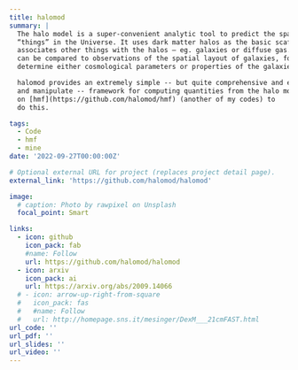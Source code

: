 ```yaml
---
title: halomod
summary: |
  The halo model is a super-convenient analytic tool to predict the spatial distribution of 
  “things” in the Universe. It uses dark matter halos as the basic scaffolding, and then 
  associates other things with the halos — eg. galaxies or diffuse gas. The predictions 
  can be compared to observations of the spatial layout of galaxies, for example, to 
  determine either cosmological parameters or properties of the galaxies themselves.

  halomod provides an extremely simple -- but quite comprehensive and easy to extend
  and manipulate -- framework for computing quantities from the halo model. It builds
  on [hmf](https://github.com/halomod/hmf) (another of my codes) to 
  do this.

tags:
  - Code
  - hmf
  - mine
date: '2022-09-27T00:00:00Z'

# Optional external URL for project (replaces project detail page).
external_link: 'https://github.com/halomod/halomod'

image:
  # caption: Photo by rawpixel on Unsplash
  focal_point: Smart

links:
  - icon: github
    icon_pack: fab
    #name: Follow
    url: https://github.com/halomod/halomod
  - icon: arxiv
    icon_pack: ai
    url: https://arxiv.org/abs/2009.14066
  # - icon: arrow-up-right-from-square
  #   icon_pack: fas
  #   #name: Follow
  #   url: http://homepage.sns.it/mesinger/DexM___21cmFAST.html
url_code: ''
url_pdf: ''
url_slides: ''
url_video: ''
---
```



